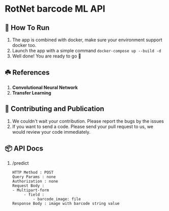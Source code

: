 # RotNet barcode ML API

## :rocket: How To Run

1. The app is combined with docker, make sure your environment support docker too.
1. Launch the app with a simple command ```docker-compose up --build -d```
1. Well done! You are ready to go :partying_face:

## :shamrock: References

1. <b>Convolutional Neural Network</b>
1. <b>Transfer Learning</b>

## :gift: Contributing and Publication

1. We couldn't wait your contribution. Please report the bugs by the issues
1. If you want to send a code. Please send your pull request to us, we would review your code immediately.

## :package: API Docs

1. /predict
   ```text
   HTTP Method : POST
   Query Params : none
   Authorization : none
   Request Body : 
   - Multipart-form
        - field : 
            - barcode_image: file
   Response Body : image with barcode string value
   ```